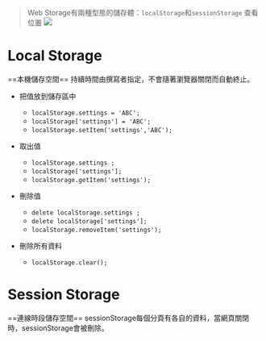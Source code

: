 > Web Storage有兩種型態的儲存體：`localStorage`和`sessionStorage`
> 查看位置
![](https://i.imgur.com/gkCtrvF.png)


# Local Storage
==本機儲存空間==
持續時間由撰寫者指定，不會隨著瀏覽器關閉而自動終止。

- 把值放到儲存區中
	- `localStorage.settings = 'ABC';`
	- `localStorage['settings'] = 'ABC';`
	- `localStorage.setItem('settings','ABC');`

- 取出值
	- `localStorage.settings ;`
	- `localStorage['settings'];`
	- `localStorage.getItem('settings');`
	
- 刪除值
	- `delete localStorage.settings ;`
	- `delete localStorage['settings'];`
	- `localStorage.removeItem('settings');`
- 刪除所有資料
	- `localStorage.clear();`

# Session Storage
==連線時段儲存空間==
sessionStorage每個分頁有各自的資料，當網頁關閉時，sessionStorage會被刪除。